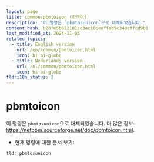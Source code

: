 ```yaml
---
layout: page
title: common/pbmtoicon (한국어)
description: "이 명령은 `pbmtosunicon`으로 대체되었습니다."
content_hash: b28fe5b022101cc3ac10ceeffad9c340cffcd9b1
last_modified_at: 2024-11-03
related_topics:
  - title: English version
    url: /en/common/pbmtoicon.html
    icon: bi bi-globe
  - title: Nederlands version
    url: /nl/common/pbmtoicon.html
    icon: bi bi-globe
tldri18n_status: 2
---
```

# pbmtoicon

이 명령은 `pbmtosunicon`으로 대체되었습니다.
더 많은 정보: <https://netpbm.sourceforge.net/doc/pbmtoicon.html>.

- 현재 명령에 대한 문서 보기:

`tldr pbmtosunicon`
